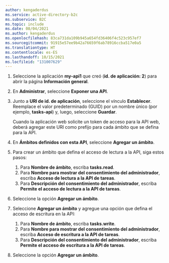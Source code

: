 ```yaml
---
author: kengaderdus
ms.service: active-directory-b2c
ms.subservice: B2C
ms.topic: include
ms.date: 08/04/2021
ms.author: kengaderdus
ms.openlocfilehash: 83ca731da109b945a654fd36406f4c523c957ef7
ms.sourcegitcommit: 91915e57ee9b42a76659f6ab78916ccba517e0a5
ms.translationtype: HT
ms.contentlocale: es-ES
ms.lasthandoff: 10/15/2021
ms.locfileid: "131007629"
---
```

1. Seleccione la aplicación **my-api1** que creó (**id. de aplicación: 2**) para abrir la página **Información general**.

1. En **Administrar**, seleccione **Exponer una API**.
1. Junto a **URI de id. de aplicación**, seleccione el vínculo **Establecer**. Reemplace el valor predeterminado (GUID) por un nombre único (por ejemplo, **tasks-api**) y, luego, seleccione **Guardar**. 
 
   Cuando la aplicación web solicite un token de acceso para la API web, deberá agregar este URI como prefijo para cada ámbito que se defina para la API.
1. En **Ámbitos definidos con esta API**, seleccione **Agregar un ámbito**.
1. Para crear un ámbito que defina el acceso de lectura a la API, siga estos pasos:

    1. Para **Nombre de ámbito**, escriba **tasks.read**.  
    1. Para **Nombre para mostrar del consentimiento del administrador**, escriba **Acceso de lectura a la API de tareas**.  
    1. Para **Descripción del consentimiento del administrador**, escriba **Permite el acceso de lectura a la API de tareas**.

1. Seleccione la opción **Agregar un ámbito**.

1. Seleccione **Agregar un ámbito** y agregue una opción que defina el acceso de escritura en la API: 

    1. Para **Nombre de ámbito**, escriba **tasks.write**.  
    1. Para **Nombre para mostrar del consentimiento del administrador**, escriba **Acceso de escritura a la API de tareas**.
    1. Para **Descripción del consentimiento del administrador**, escriba **Permite el acceso de escritura a la API de tareas**.
    
1. Seleccione la opción **Agregar un ámbito**.
